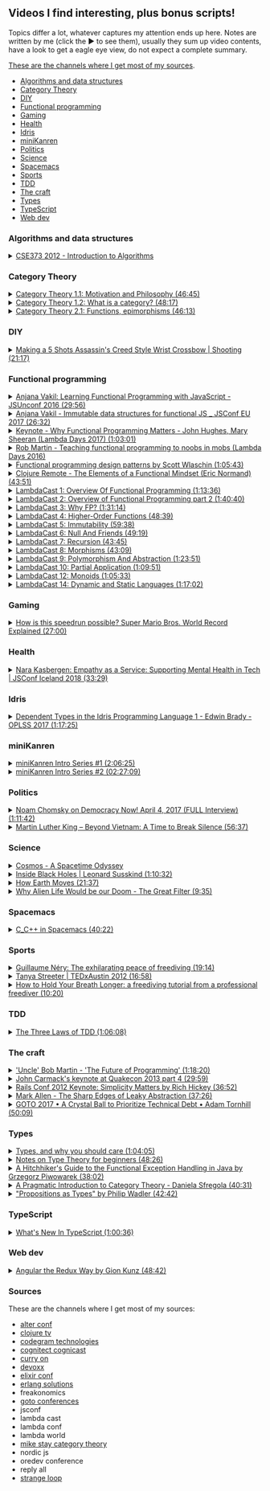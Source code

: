 ## Videos I find interesting, plus bonus scripts!

Topics differ a lot, whatever captures my attention ends up here. Notes are written by me (click the ▶ to see them),
usually they sum up video contents, have a look to get a eagle eye view, do not expect a complete summary.

[These are the channels where I get most of my sources](#sources).

 * [Algorithms and data structures](#algorithms-and-data-structures)
 * [Category Theory](#category-theory)
 * [DIY](#diy)
 * [Functional programming](#functional-programming)
 * [Gaming](#gaming)
 * [Health](#health)
 * [Idris](#idris)
 * [miniKanren](#minikanren)
 * [Politics](#politics)
 * [Science](#science)
 * [Spacemacs](#spacemacs)
 * [Sports](#sports)
 * [TDD](#tdd)
 * [The craft](#the-craft)
 * [Types](#types)
 * [TypeScript](#typescript)
 * [Web dev](#web-dev)

### Algorithms and data structures
<details>
<summary>
<a href="https://www.youtube.com/watch?v=ZFjhkohHdAA&list=PLOtl7M3yp-DV69F32zdK7YJcNXpTunF2b">CSE373 2012 - Introduction to Algorithms</a>
</summary>

This is a course held by prof Skiena, it's a regular university course so it's pretty long, I've liked it as it gave me
some background on the matter, "some" because it's not an area I find particularly interesting, but if you do this might
be worth. Oh, and prepare to hear lots of "oooook"s and "any questions"s.

All my notes here were taken on paper, before I created this repo.
</details>

### Category Theory
<details>
<summary>
<a href="https://www.youtube.com/watch?v=I8LbkfSSR58&list=PLbgaMIhjbmEnaH_LTkxLI7FMa2HsnawM_">Category Theory 1.1: Motivation and Philosophy (46:45)</a>
</summary>

If you want to deal with more complex problems you have to be able to chop the bigger problems into small problems, solve 
them separately and then combine the solution together: composability. And that's what this is all about.

Abstraction plus composability gives reusability.

Problems with OO are mutations and shared data, which mixed up has a name: data races.
 
Ideas could be expressed in this higher level language (category theory), and later translated into a lower level language.

Category theory is about reasoning about problems.
</details>

<details>
<summary>
<a href="https://www.youtube.com/watch?v=p54Hd7AmVFU&index=2&list=PLbgaMIhjbmEnaH_LTkxLI7FMa2HsnawM_">Category Theory 1.2: What is a category? (48:17)</a>
</summary>

Major tools in our arsenal:

 * abstraction
 
Get rid of the unnecessary details, "forget about assembly language".
Things that were different because of unnecessary details become identical, two 
biliard balls might be different under the microscope, but you can replace one for
another when you play.
 
 * composition

If you have an arrow from `a` to `b` (`f`) and from `b` to `c` (`g`), then there always must 
exist an arrow that goes from a to c (`g ∘ f`, which is read as "g after f").

Going from `a` to `b` using `f` and going from `b` to `c` using `g` is identical to going fom 
`a` to `c` using `g ∘ f`.

Composable means that the end of an arrow is the same as the start of another arrow. The 
composition of arrows contains information about a Category.

`h ∘ (g ∘ f) = (h ∘ g) ∘ f` which is associativity

 * identity

For every object there is always an arrow called identity that goes from the object to itself.
So an arrow `f` that goes from `a` to `b` composed with an arrow `idb` that goes from `b`
to `b` I will get back an `f`. 

![composition](img/category-theory-1.2-what-is-a-category.png)

Or in notation `idb ∘ f = f`

Composition and identity define Category Theory.

A Category consists of objects and arrows (morphisms). You could picture that as a graph. 

A morphism is something that goes from an object to another one. You have objects so that you 
could mark the start and end of an arrow. You could have 0 or more arrows between two objects,
in both directions and from an object to itself.

Types are your objects, functions are your morphisms.

Just by looking at the multiplication table of a set, at the morphisms, you can learn a lot 
with this data hiding technique that Category Theory offers. A set's interface is its 
collection of morphisms.
</details>

<details>
<summary>
<a href="https://www.youtube.com/watch?v=O2lZkr-aAqk&list=PLbgaMIhjbmEnaH_LTkxLI7FMa2HsnawM_&index=3">Category Theory 2.1: Functions, epimorphisms (46:13)</a>
</summary>

Composability and identity are the most important features of a category.

The most important example of a category that we use in programming, is the category
of types and functions. The model for types and functions is sets and functions
between sets.

A mathematical function between sets is total (defined for all arguments) and pure.

Functions have a direction. Multiple elements from the domain could become a single
element in the codomain, also called image.

![domain codomain](img/category-theory-2.1-domain-codomain.png)

The inverse cannot happen.

Given a function `f :: a -> b` is invertible if there is a function `g :: b -> a`, so that
`g ∘ f = id` (and also `f ∘ g = id`), where `id` (identity) is the original element. An 
invertible function is called isomorphism.

A function as something directional, a process that takes place in time, a function that
is not invertible is something that increases entropy: you can't unboil an egg. Abstraction:
I don't care from which point I came from, I am interested about the point in which I end up. 
For example the `isEven` function, I might get a `true`, but I don't know if I started from
`2` or `4`.

![abstraction](img/category-theory-2.1-abstraction.png)

An injective function does not collapse values into a value. If the image covers all the codomain
is called surjective. Injective and surjective makes an isomorphism.

In Category Theory people use Greek, not Latin, so:

 * injective -> monomorphism
 * surjective -> epimorphism
</details>


### DIY
<details>
<summary>
<a href="https://www.youtube.com/watch?v=jFBmYS0tME4">Making a 5 Shots Assassin's Creed Style Wrist Crossbow | Shooting (21:17)</a>
</summary>

I found the time lapse relaxing and full of little "ah-ha! that's how that's done!" moments.
</details>

### Functional programming
<details>
<summary>
<a href="https://www.youtube.com/watch?v=e-5obm1G_FY">Anjana Vakil: Learning Functional Programming with JavaScript - JSUnconf 2016 (29:56)</a>
</summary>

Anjana went to the [Recurse Center](https://www.recurse.com/) as me, this was already interesting enough to give her talk a go.
It's an introductory talk if you're approaching functional programming and want to know what it is about, with some examples
expecially on [map / reduce](https://youtu.be/e-5obm1G_FY?t=678) which instantly give you an idea.
Tough croud though, didn't really reacted in any way.
</details>

<details>
<summary>
<a href="https://www.youtube.com/watch?v=Wo0qiGPSV-s">Anjana Vakil - Immutable data structures for functional JS _ JSConf EU 2017 (26:32)</a>
</summary>

Because I've watched the previous one, and because she has the funny approach that reminds me so much of other
fellow Recurse Center alumni.
In half an hour or so she explains the theory behind immutable data structures.
Doesn't explain why though.
</details>

<details>
<summary>
<a href="https://www.youtube.com/watch?v=1qBHf8DrWR8">Keynote - Why Functional Programming Matters - John Hughes, Mary Sheeran (Lambda Days 2017) (1:03:01)</a>
</summary>

This is one of those talks that give you lots of resources to expand the subject.
They speak about how you should structure your code with functions intended as consumers and producers.
What I've missed is examples, code examples you could start from to apply the concepts expressed in the talk.

You could "summarise" it like so:

 * whole values
 * combining forms
 * simple laws
 * functions as representations

If you don't know what that means you're not alone, this is what I meant when I said that this talk gives
you lots of resources to expand your knowledge.
</details>

<details>
<summary>
<a href="https://www.youtube.com/watch?v=bmFKEewRRQg">Rob Martin - Teaching functional programming to noobs in mobs (Lambda Days 2016)</a>
</summary>

Hire juniors. They inspire seniors to work better, they get trained and they can learn more than seniors usually do.
Why learning functional programming? Because simplicity allows to:

 * reason about code
 * test code
 * prove our code
 * trust our code

Functional programming languages usually limit the power of the user, wink wink to Out Of The Tar Pit.
In functional programming our state is exposed, if it's too complex, it's there as a parameter, so it's much easier
to spot.
Do everything you can without side effects, don't mutate variables, don't handle state (your state should be just in
the tests), compose your functions, then, once you're done introduce side effects.
So our business logic almost never depends on other libraries, while our side effects logic almost exclusively libraries
so we don't have to run unit tests around them.
He also introduces the concept of mob programming.
I feel there's lots of wisdom pearls in how to manage a team.
</details>

<details>
<summary>
<a href="https://www.youtube.com/watch?v=E8I19uA-wGY">Functional programming design patterns by Scott Wlaschin (1:05:43)</a>
</summary>

Whirlwind tour at high speed of several concepts.

Functions are things, not really attached to classes or objets, take something in and send something out.

Composition everywhere.

Types are not classes, they're just set of inputs and outputs to functions. A name given to a set of values.

Strive for totality: for every input there's a valid output.
For example in a function that divides `12` by the given input you could do this in two ways to avoid division by zero, and the dilemma
of having to throw exception or not:

 * restrict the input with a type like `NonZeroInteger` that has all integers except `0`
 * extend the output to be optional (`Maybe` monad)

Parameterise all the things.

I *loved* what follows, I really did, he basically started with interfaces, explained how they're a bit bloated and proposed types as substitutes.

Function types are interfaces, if you add the Single Responsibility Principle (only one reason to change) and the Interface Segregation Principle
(don't contaminate interfaces with too many things) and you take that a bit to the extreme you get interfaces with just one function. But an interface
with a single function is just a funtion type, and any function that has the same signature is compatible with it, and you don't have to inherit anything,
it's automatic synce they share the signature!

Partial application, which is useful for dependency injection too allowing to bake in things like database connections.

Continuations, the Hollywood principle: don't call us we'll call you.
Let the caller decide what's going to happen, passing in functions for example to deal with the division by 0 from above.

How to combine a function that outputs two different types with one that accepts just one?
Bind all the things! (monadic bind)

Map allows you to stay in the world of options, so you could call functions on types that you're not sure what value they represent, think about
the result of an async call that returns a `Maybe`, most generic wrapped generic types have a `map`, use it! Functors are just mappable types.
</details>

<details>
<summary>
<a href="https://www.youtube.com/watch?v=9g5eWJ16Oeo">Clojure Remote - The Elements of a Functional Mindset (Eric Normand) (43:51)</a>
</summary>

"The purpose of abstraction is not to be vague, but to create a new semantic level in which one can be absolutely precise."

-- Edsger Dijkstra

You don't want to have side effects buried in the code, pull them out separating them calling the side effect function elsewhere and pass
the result.

Functions should not depend on internal structure of data, pull out a new function that knows how to access fields in the data structure.

Distinguish what you calculate and how you calculate that something, pull out the structure into one place.
</details>

<details>
<summary>
<a href="https://soundcloud.com/lambda-cast/1-overview-of-functional-programming">LambdaCast 1: Overview Of Functional Programming (1:13:36)</a>
</summary>

The panelists go through the basics of functional programming explaining how they apply to real problems using
building blocks offered the paradigm:

 * immutability
 * higher order functions
 * purity
 * functions as first class citizens
 * etc

I liked the general idea of having more experienced people on the podcast, along with people that just started looking
into functional programming, that helps a lot in cover those things that might be take as granted when they shouldn't.
</details>
<details>
<summary>
<a href="https://soundcloud.com/lambda-cast/2-overview-of-functional-programming-part-2">LambdaCast 2: Overview of Functional Programming part 2 (1:40:40)</a>
</summary>

In the first 30 minutes or so the panelists finish the topics of the previous episode.

A big part of the episode is about the ["Simple made easy"](https://www.youtube.com/watch?v=rI8tNMsozo0) talk from Rich Hickey,
and how that relates to functional programming, for examples not having to think about side effects, not dealing with changing parameters,
and so on. Pure functions, immutability, no side effects.

Distinction between side effects and effects.

Variables are such in a math sense.
</details>
<details>
<summary>
<a href="https://soundcloud.com/lambda-cast/3-why-fp">LambdaCast 3: Why FP? (1:31:14)</a>
</summary>

`null` presence considered a smell.

All functions are a single expression in Haskell and PureScript, so whatever you have in the body that's returned from the function,
and that's completely different from you have in other languages.

Typesystems as a benefit and a friend rather than something you have to please to have your code work.

Good function: isolated, doing one thing, testable. Impure functions should have a small as possible surface area.
</details>
<details>
<summary>
<a href="https://soundcloud.com/lambda-cast/4-higher-order-functions">LambdaCast 4: Higher-Order Functions (48:39)</a>
</summary>

I don't have much to say here, all previous 3 episodes covered concepts I'm kind of familiar with...
I didn't manage to extract much information.
</details>
<details>
<summary>
<a href="https://soundcloud.com/lambda-cast/episode-5-immutability">LambdaCast 5: Immutability (59:38)</a>
</summary>

Referential transparency and explanation.

Immutability as a solution to multi threaded problems (locking, shared resources, ...), `ref` in Clojure seems a good
approach to this problem.

[Shallow copies and deep copies](https://stackoverflow.com/questions/184710/what-is-the-difference-between-a-deep-copy-and-a-shallow-copy).

In immutable lists if you add elements to the head then you can keep on doing so without impacting
anyone else that have a reference to the previous elements of the list. This passage is at [37:20](https://soundcloud.com/lambda-cast/episode-5-immutability#t=37:20).

So instead of "what does it mean to update and delete" we have "what does it mean to create a new state", we go from one
state to the other.
</details>
<details>
<summary>
<a href="https://soundcloud.com/lambda-cast/6-null-and-friends">LambdaCast 6: Null And Friends (49:19)</a>
</summary>

Introduction of `Maybe`, along with `Either`, to solve the `null` problem. The latter could also help to replace exceptions or
chain stuff with lots of `andThen`s. It basically lifts types to a higher state in which they could be used without worrying
about them producing a `null`, because that's being taken care of.
</details>

<details>
<summary>
<a href="https://soundcloud.com/lambda-cast/7-recursion">LambdaCast 7: Recursion (43:45)</a>
</summary>

In a recursive approach you just pass new objects each time, as opposed to what happens with the mutation that happens
in a `for` loop for example.
One downside could be that if you're not careful you could blow up the stack pretty easily.
</details>

<details>
<summary>
<a href="https://soundcloud.com/lambda-cast/8-morphisms">LambdaCast 8: Morphisms (43:09)</a>
</summary>

Cathegory theory is the explanation of why and how math works. "Math of math".
A morhpism is a function that takes a type and gives back a type, all pure functions are morphisms

 * endomorphism is a function that takes a type `A` and returns a type `A`
 * isomorphism is a morphism that could be reversed, if you have `A` to `B` you could go back from `B` to `A`; it's more than
 just types, it's about the function inner structure, as some information could be loss when going in a direction. An example
 could going from a `Float` to an `Int`: you can't go back as you've lost some information
 * homomorphism does not change the struction of your thing
 * catamorphism goes from an algebra to another algebra, where an algebra is the set of operations you can do with your thing,
 an example is moving from logs to reports
</details>

<details>
<summary>
<a href="https://soundcloud.com/lambda-cast/9-polymorphism-and-abstraction">LambdaCast 9: Polymorphism And Abstraction (1:23:51)</a>
</summary>

Introducing [type parameters](https://www.reddit.com/r/haskellquestions/comments/60dlsv/type_parameters_in_haskell/).

Introducing the concept of [lenses](https://docs.racket-lang.org/lens/index.html).

"The more we know about the type, the less we know about the function; the less we know about the type, the more we know
about the function".

Let's say we have a `List Int -> Int`, what we can say about the function? Well, almost nothing, it can do a lot of things.
This is what I think they meant with the previous sentence. They go through a few different function signatures asking
"what can we tell about this function just by looking at the signature?", it's a powerful discussion that underlines
the importance of having parameters as types.

It's important to know that we know that when they say `f` of `a` `f` is not a function, it's a type; it's not `f(a)`.

If we were to throw immutability and purity away we couldn't think about functions the same way just by looking at the types,
just because we won't have the same constraints.

Parametric polymorphism and polymorphism in object oriented are two separate concepts.

Introduced the concept of functor, which they explained as something that you could `map` over. `f` is mappable is the same
as `f` is a functor.

Reusability of functions and polymoprhic types enable functions reuse, because the type is less specific.

"The purpose of abstraction is not to be vague, but to create a new semantic level in which one can be absolutely precise."

-- Edsger Dijkstra
</details>

<details>
<summary>
<a href="https://soundcloud.com/lambda-cast/10-partial-application">LambdaCast 10: Partial Application (1:09:51)</a>
</summary>

A function must be curried to be partially applied. In terms of parameter ordering you have what could configure the function
coming first, then in the last position you want the thing you will act upon, for example you could configure a function to
save an array to the database, the first parameter could be the connection, the second the query, and probably the last
will be the array.

In languages like Haskell you see a function declared as `add :: Integer -> Integer -> Integer`, one might read it as
"`add` is a function that takes two integers and return an integer", but what that actually means is "`add` is a function that
takes an integer that returns a function that takes an integer that returns an integer".

One could imagine a partially applied function as a screwdriver with a detachable head, so you have a function (the
 headless screwdriver) and then you have different heads you could attach to it (parameters) so it's configured for a specific
 task.

They then explain the difference between code that's dense and code that's complicated. Usually in FP you're doing multiple
things on one line, that's more dense for sure, but maybe not more complicated.
</details>

<details>
<summary>
<a href="https://soundcloud.com/lambda-cast/12-monoids">LambdaCast 12: Monoids (1:05:33)</a>
</summary>

A semi-group is a data type that has an operation that takes two elements of that type and merge them together to give back an
element of that type. That operation is called append.
This operation obeys the law of associativity, so `a` combined with `b` and then combined with `c` is the same as `a` combined
with `c` and then combined with `b`.
Associativity is of particular help if you need to deal with a huge list for example, because you could use divide et impera.

Integers under addition are a semigroup, integers under multiplication are a semigroup.

A monoid is a semigroup with an identity value for that data type. So for addition it's `0`, for multiplication is `1`. For arrays
it could be `[]`.

By knowing this terminology problems could be lifted in a new space where everyone speaking could bring problems from their area of
expertise into the discussion.

A function that takes an `Integer` and returns an `Integer` is also a monoid, it's composable.

In the monoid of functions that go from `a` to `a` the identity function is the identity value. It doesn't change the thing you're
composing with.
</details>

<details>
<summary>
<a href="https://soundcloud.com/lambda-cast/14-dynamic-and-static-languages">LambdaCast 14: Dynamic and Static Languages (1:17:02)</a>
</summary>

In statically typed languages the type lives on the variable, in dinamically typed languages the type lives on the value.

Benefits of dynamic languages: a team of developers from Naught Dog used hot reloading to speed up development time, writing
a game on the PS. So the emphasis is on shorter development cycles.

The faster iteration could be seen as checking things in the REPL, really fast, with immediate feedback. 

People tend to have [fewer data structures with lots of functions acting upon them](https://stackoverflow.com/questions/6016271/why-is-it-better-to-have-100-functions-operate-on-one-data-structure-than-10-fun#6160116).

Benefit of static languages: a strong type system allows you to think about the type that you're wrtiing and building up
with those, helps you add more and more functionality with the guarantee that the application still works as you progress.

You write types, lots of them, and the implementation is trivial in the end, because the amount of detail that has been added
is so great that actually the compiler can even write portions of the implementation for you (Idris does this).

About abstractions: for a function that `A -> A`, the only thing you can say it's that is the identity function because you 
don't know how to construct an `A` and without side effects and global state there's no place you could pull that knowledge
from. So types helps you by restricting the amount of things a function can do.

The compiler is there to help, it's not anymore something that you have to keep happy, you want to leverage the help the 
compiler gives you.

As a final thought one might say that the time spent in the REPL in dynamic languages is somewhat "lost"; on the contrary time
spent building types remains in the code.
</details>

### Gaming
<details>
<summary>
<a href="https://www.youtube.com/watch?v=_FQJEzJ_cQw">How is this speedrun possible? Super Mario Bros. World Record Explained (27:00)</a>
</summary>

Behind a world record speedrun there's more than just smashing on a controller, there's careful planning and knowledge
about how the game works almost at the code level. For example the current WR holder uses how the
 game stores the destination of where the pipes send Mario to its advantage [saving time](https://youtu.be/_FQJEzJ_cQw?t=342).
 
The explanation of [this part](https://youtu.be/_FQJEzJ_cQw?t=649) is incredible, tells you exactly how precise you have to be
not to lose a precious *frames*, and why. As I've understood it Mario the game has some optimisations that you exploit to 
move faster in time, looks to me that you can actually shrink space by jumping on the correct pixels.

[It's all about pixels](https://youtu.be/_FQJEzJ_cQw?t=1318) and when you're towards the end of a run, a pixel in difference
can ruin your whole run.
</details>

### Health
<details>
<summary>
<a href="https://www.youtube.com/watch?v=nRMJMRdquJA">Nara Kasbergen: Empathy as a Service: Supporting Mental Health in Tech | JSConf Iceland 2018 (33:29)</a>
</summary>

1 in 5 adults suffers from mental health issues. Not so many people talking about.

People affected by mental health issues often hears "I can't believe you're depressed when kids in Africa are starving". 
There's an answer for this: "Telling someone they can't be sad because others have it worse is like saying someone can't be
happy because others have it better".

A questionnaire used to gauge the situation had a question like 

 * "Do you think that discussing physical health with your employer would have bad consequences?"
 * "Do you think that discussing mental health with your employer would have bad consequences?"

Usually there are lots of no in the first and lots of yes in the second.

Being aware of mental helath is especially important if you're a remote worker, after the first couple of months of 
wonderful realisations, people find they're missing discussions with colleagues and all the social interactions that happen
in the workplace. Some things the employer could do to mitigate the problem include but should not be limited to:

 * paying for a month of coworking space, to see if the employee can benefit from that
 * have recurring meetings where everyone meets up

Decorating your workplace is a really helpful thing to do, it makes it more yours.

Empathy is the antidote to shame. From this comes the title of the topic: everyone should offer their empathy to others.
</details>


### Idris
<details>
<summary>
<a href="https://www.youtube.com/watch?v=zSsCLnLS1hg">Dependent Types in the Idris Programming Language 1 - Edwin Brady - OPLSS 2017 (1:17:25)</a>
</summary>

Edwin introduces the concept of Type Driven Development, which he also explains in
[Type Driven Development with Idris](https://www.manning.com/books/type-driven-development-with-idris); type define refine as opposed to
red green refactor.

One thing in common with Test Driven Development, it's about deciding what you're going to do before you do it.
Types are a mean by which you tell the machine "this is what we are going to work on together", it's a dialog with the machine.
Types are first class citizens as functions are in functional programming languages.

You define functions by recursively defined equations.

In type driven development you

 * write the type
 * add the definition
 * split case of the hole name

You coudl also search for a possibile implementation with the proper command.

"Just because you have types doesn't mean you can't add more tests, and you should add more tests."

Look at type holes for hints on how to proceed.

Build functions one bit at a time leveraging the compiler can help you with the types of your holes.

Lowercase letters in types are always implicitly bound.

As soon as you have something a bit hard to do, make another function to do that harder thing.
</details>


### miniKanren
<details>
<summary>
<a href="https://www.youtube.com/watch?v=a5p8DPbaokE">miniKanren Intro Series #1 (2:06:25)</a>
</summary>

I think it's safe to say that if you know a Lisp you could skip this first video.

miniKanren was originally written as an extension of Scheme, and allows for logic programming.

There's also [microKanren](https://github.com/jasonhemann/microKanren/blob/master/microKanren.scm) which is
a simplified version, 51 lines of Scheme!

The point is to have a very small language, built around 3 or 4 operations, much like Chess or Go, and from
there build new things and think about the system.

William then names the most used Lisp dialects, talks about the benefits of macros, and briefly explains the
history of Scheme and Racket.

What follows is an explanation of the basics that could be found in a Lisp dialect, and later in Scheme.

Meta circular interpreter, implementing Scheme in Scheme, is what we will do later on in this series.

`list?` is pronounced as "list-uh?".

One thing he pointed out is that you could have something like

```scheme
(cond
  [(= 1 0) 'a]
  [(= 0 0) 'b])
```

to highlight the clauses.
</details>

<details>
<summary>
<a href="https://www.youtube.com/watch?v=s8d8uhU-_SY">miniKanren Intro Series #2 (02:27:09)</a>
</summary>

If you went through [The Little Schemer](https://www.amazon.com/Little-Schemer-Daniel-P-Friedman/dp/0262560992) you're going to remember
some of the examples he makes.

Building up recursive functions following test cases is a helpful technique to help
yourself when your're stuck not really knowing how you're going to build up the
result, for example in `member` you could use

```scheme
(member 'x '()) ;; #f
(member 'x '(a x f x g)) ;; #t
(member 'foo '(a foo g)) ;; #t
```

and then build from there the base case (first line), the case in which you've found a thing you were looking
for (second line), and the recursive step or else (third line).
As William said earlier you could even pretend you have your function (whishful thinking) and then use
it to fill the gaps, only to go back later to actually code it, in the videos he names such functions as
`dans-member` if, for example, he was midway coding `member`; it's called `dans-` as in Dan's referring to
[Daniel Friedman](https://en.wikipedia.org/wiki/Daniel_P._Friedman).

He then talks about `map` and `filter`.

The discussion then changes to quotation, so:
 * quote `'`
 * quasiquote ``\`
 * unquote `,`
 * unquote-splicing `,@`

Another interesting point he makes is that

```scheme
(let ((x 7))
x)
```

is the same as

```scheme
((lambda (x) x)
  7)
```

Macros and `define-syntax` are next.

Small introduction to lambda calculus closes the video.
</details>

### Politics
<details>
<summary>
<a href="https://www.youtube.com/watch?v=AOz1-5do49o">Noam Chomsky on Democracy Now! April 4, 2017 (FULL Interview) (1:11:42)</a>
</summary>

I love how Chomsky talks about what he calls the two tiered system: Bannon-Trump team dominates the headlines,
so whatever they do that's what people look at, one crazy thing after the other make the headlines, and by the time
the new one arrived the old one is forgotten. And while this goes away things like the EPA slash could be safely
made behind the covers.

They proceed talking about Russia interfering with US elections, the Russian border, and North Korea tensions.

"Why are they developing nuclear weapons? It's a deterrent." North Korea will terminate its further development
of nuclear weapons, in return the US should stop threatening maneuvers on the border.
"If the US did decide to use force against North Korea, [...] Seul (confused) be wiped out by mass North Korean artillery".

Nort Korea was destroyed by the most intensive bombing in history, they flattened the country, leaving no targets left.
Then they attacked the dams, which is a war crime of course. [On the subject](https://en.wikipedia.org/wiki/Attack_on_the_Sui-ho_Dam)

Doomsday clock set at 2min 30sec.

Nuclear weapons and Global Warming both are questions of survival and should be the main focus of attention, every Republican candidate
through the election either denied or said we shouldn't do anything about it.

The Sanders achievement, usually "You can pretty well predict electoral outcomes simply by campaign funding alone", is remarkable
as it represents what could happen if just policies are presented, which meet the concerns of the population.

Trump is not going to bring back jobs, what happens then? Something has to be made to maintain control, so scape goating could be an option,
then an alledged terrorist attack, or a staged attack of minor kind. "It's very easy to terrify people".

Iran has very low military spending, even compared to the region standard (Saudi Arabia, Israel, ...) they want to deter attacks.
If they are developing nuclear weeapons is for their deterred strategy.
"Who's concerned about a deterred? Those who want to use force. [...] So yes Iran is the greatest threat to world peace".

Mortality is increasing amongst low and middle class working class middle aged white americans, that's something unknown in developed
society, it's something called Disease of Despair: there is no feeling of hope in the future or sense of dignity.
</details>

<details>
<summary>
<a href="http://kingencyclopedia.stanford.edu/encyclopedia/documentsentry/doc_beyond_vietnam/">Martin Luther King – Beyond Vietnam: A Time to Break Silence (56:37)</a>
</summary>

The audio player found at the above link seems to work only on Chrome.

"A time comes when silence is betrayal."

"For we are deeply in need of a new way beyond the darkness that seems so close around us", this is so in line with what's happening these days
(early September 2017) between North Korea and US (again).

"And I knew that America would never invest the necessary funds or energies in rehabilitation of its poor so long as adventures like
Vietnam continued to draw men and skills and money like some demonic, destructive suction tube. So I was increasingly compelled to see the war
as an enemy of the poor and to attack it as such." which is the same thing one asks themself when questioning Trump's actions these days, is being
so belligerant going to help Americans? Is being openly hostile towards people near US south border going to be any good in the long term?

"So we have been repeatedly faced with the cruel irony of watching Negro and white boys on TV screens as they kill and die together for a nation that has
been unable to seat them together in the same schools. So we watch them in brutal solidarity burning the huts of a poor village, but we realize that
they would hardly live on the same block in Chicago. I could not be silent in the face of such cruel manipulation of the poor."

"Those who make peaceful revolution impossible will make violent revolution inevitable." John F. Kennedy.

"One day we must come to see that the whole Jericho Road must be transformed so that men and women will not be constantly beaten and robbed as
they make their journey on life’s highway. True compassion is more than flinging a coin to a beggar. It comes to see than an edifice which produces
beggars needs restructuring".
</details>

### Science
<details>
<summary>
<a href="https://www.netflix.com/watch/80004601">Cosmos - A Spacetime Odyssey</a>
</summary>

From Neil Degrasse Tyson, I love the series. It's not fun-oriented but they keep it interesting at every episode. Also
Neil's voice is pretty calming.
</details>

<details>
<summary>
<a href="https://www.youtube.com/watch?v=yMRYZMv0jRE">Inside Black Holes | Leonard Susskind (1:10:32)</a>
</summary>

I am not sure why I watched this video, I think the title and the fact that it looked sciency prompted me to.
I didn't get most of it, but it's fascinating listening to someone talking about their craft.
It's particularly fascinating how he describes a black hole as seen by an external viewer, picturing it as
layers and layers of sediments consisting of things that got attracted and never made it past the even horizon; and also
how it takes a finite amount of time to fall through the horizon for an in flowing observer and an infinite amount of
time as seen by the outside.
There's lots of information near the horizon!
One of the things I probably misunderstood the most is that distant Hawking radiation could be a description of the interior
of a black hole, which sounds amazing.
</details>

<details>
<summary>
<a href="https://www.youtube.com/watch?v=IJhgZBn-LHg">How Earth Moves (21:37)</a>
</summary>

Micheal (VSauce) explains the difference between a sidereal day and a solar day; this video is packed of information but a few
interesting things are clear without turning to Wikipedia, for example that the Earth follows an elliptical orbit around the Sun.
A clear explanation of seasons and leap day could be found in the video, but it's really the introduction of the Gregorian calendar
that seemed really interesting.
Phenomenal closing though about "THE ride of your life".
</details>

<details>
<summary>
<a href="https://www.youtube.com/watch?v=UjtOGPJ0URM">Why Alien Life Would be our Doom - The Great Filter (9:35)</a>
</summary>

Where they explain why it would be bad for us to discover ruins of a civilization on Mars.

They also offer a few answers on the [Fermi paradox](https://en.wikipedia.org/wiki/Fermi_paradox).
</details>


### Spacemacs
<details>
<summary>
<a href="https://www.youtube.com/watch?v=OjbkCEkboA8">C_C++ in Spacemacs (40:22)</a>
</summary>

I watched this video because I want to understand what the start of the art is when coding C++ in Spacemacs.

The tip to use C-u to speed up compile time looks great.

Indentation wise he speaks about cstyles, `C-c ,` asks for a style. He goes a lot talking about indentation, since
the team I'm in has its own, or I'm not sure which major one they adhere to, I just moved fast through this section.

For autocompletion there's clang, the de facto standard, which could easily be enabled in Spacemacs.

He skipped debugging and ctags, which I would've loved to hear about though.

NOTES FOR SELF:
 * command to compile
 * with c-u you can have more processes to compile, maybe use that to speed up compile time?
 * autocompletion is not working in your conf, check it
</details>

### Sports

<details>
<summary>
<a href="https://www.youtube.com/watch?v=IDbmG5KFnqc">Guillaume Néry: The exhilarating peace of freediving (19:14)</a>
</summary>

A poetic view of what both body and mind experience during a freedive towards 123 meters below the surface.
Give a few insights on how a freediver prepares for the descent and what they experience during it.

[Also.](https://www.youtube.com/watch?v=yzh0woiH7Jw)
</details>

<details>
<summary>
<a href="https://www.youtube.com/watch?v=odIXWv1m2a8">Tanya Streeter | TEDxAustin 2012 (16:58)</a>
</summary>
 
I was fascinated by the previous one and impressed by the story of [Audrey Mestre](https://en.wikipedia.org/wiki/Audrey_Mestre)
I got to know after that, where Tanya appears briefly, so here I am with another video about the same sport.

She speaks how she beat women, and men, in this discipline.
The dive takes 3:30 minutes to 4:00 minutes.
She speaks about the "packing" technique, and how this led her to black out.
Narcosis still affects freedivers because of the rapid rate of descent and the extreme depths they go to.

She then speaks about what happened with her daughter being born.

Then moves on talking about plastic and the sea, and about giving back to it. Referencing a film called "Plastic Ocean".
</details>

<details>
<summary>
<a href="https://www.youtube.com/watch?v=eXBZUee4EpY">How to Hold Your Breath Longer: a freediving tutorial from a professional freediver (10:20)</a>
</summary>
 
Tips on how to hold your breath and getting good at it, introduces training tables (CO2 tables or O2 tables).
Also explains how to get started towards the end of the video.
</details>

### TDD
<details>
<summary>
<a href="https://www.youtube.com/watch?v=AoIfc5NwRks">The Three Laws of TDD (1:06:08)</a>
</summary>

It's an introduction to TDD, with some theory and some examples on how to use it.

 * You are not allowed to write any production code unless it is to make a failing unit test pass

Which means you have to write the test first.

 * You are not allowed to write any any more of a unit test than is sufficient to fail; ad compilation failures are failures
 * You are not allowed to write any any more production code than is sufficient to pass the one failing unit test

Unit tests as examples of how your code works.
If you write the tests first it's impossible to write a function that's hard to test, functions are written to be easy to test.
The goal of TDD is to create a test suite such that when it passes you can deploy.
A reliable test suite that passes allows you to make decisions.

TDD is a way to incrementally derive solutions to problems.
</details>

### The craft
<details>
<summary>
<a href="https://www.youtube.com/watch?v=ecIWPzGEbFc">'Uncle' Bob Martin - 'The Future of Programming' (1:18:20)</a>
</summary>

"Why is it that we programmers are never happy with our language?"
"Why is it that our industry is so incredibly male dominated?"

Number of developers doubles every 5 years, and there are not enough experienced people
to teach the new generations, this is because a great portion of the total is composed by young developers.
So it looks like we are doomed to repeat our errors over and over.

Bob Martin lived 22 orders of magnitude of growth in the hardware.
Software hasn't changed that much: you would recognise the code that Alan Turing wrote in the ACE machine,
you wouldn't like it, but you would recognise it.
You could bring a PDP8 programmer into the present and put them in front of Intellij to code Java.
Our advancement since 1945 is almost entirely about what not to do than what to do:

 * structured programming: don't use unrestrained GOTO
 * functional programming: don't use assignment
 * object programming: don't use pointers to functions

The last 15-20 minutes are particularly interesting, where Bob Martin explains how "we kill people"
and how "we rule the world", and what we could do to limit problems.
</details>

<details>
<summary>
<a href="https://www.youtube.com/watch?v=1PhArSujR_A">John Carmack's keynote at Quakecon 2013 part 4 (29:59)</a>
</summary>

John Carmack talks about a few concepts, particularly interesting for me were

 * functional programming - functional style allows for self contained code, because it's all about passing something
 in and getting something out, the advanteges of writing code in pure form are a big win especially in the long term
 * Haskell - brutal purity of Haskell [...] multi paradigm as if its a good thing, but it means you could always
do the bad thing if you feel you really need to, and programmers are extremely bad at doing sort of the time
scale integration of the cost of doing something that they know is negative [...] how many times this little bad thing is going
to affect them
 * Lisp
 * Scheme
 * strong and weak typing - everything that's syntactically legal, and the compiler will accept, will eventually
 wind up in your code base and that's why static typing is so valuable because it cuts down on what can make it past
</details>

<details>
<summary>
<a href="https://www.youtube.com/watch?v=rI8tNMsozo0">Rails Conf 2012 Keynote: Simplicity Matters by Rich Hickey (36:52)</a>
</summary>

Simple - one fold / braid
Complex - combine together many things / braid them together
Easy - to lie near, at hand

Simple is about interleaving not cardinality: not one thing (ex interfaces with one function) but one role / task / concept / dimension.

Elephant of complexity represents the difficulty in maintaining your code.

Simplicity buys you opportunities, it dominates all other factors.
Once your project reaches a certain size the complexity elephant dominates all other techniques you might be using, tests, agile, nothing
will help you pushing the elephant away.

Pursuing simplicity is about pursuing opportunity.

Examples of simplicity in context:

 • order should not matter
 • information is simple, don't put stuff around those, hashmaps are fine
 • take approaches from sub systems architecture and use them into code

Simplicity is a choice.
Requires vigilance, sensibilities, and care. "Did we entangle anything yesterday？ Did we complect anything yesterday?".
</details>

<details>
<summary>
<a href="https://www.youtube.com/watch?v=2UJ5t2116lI">Mark Allen - The Sharp Edges of Leaky Abstraction (37:26)</a>
</summary>

[The Law of Leaky Abstractions](https://www.joelonsoftware.com/2002/11/11/the-law-of-leaky-abstractions/) by Joel Spolsky
mentioned in the video.

When is an abstraction leaking? What does it mean?

> Exposing internals.

> An example: a specification which is short and understandable but doesn't completely describe the behaviour of
> the software, and then you have a more complex one which "in this particular case it doesn't work like that", you have to
> do extra things to fix it up.
> When you have these two, and you want the simplest one but the second one is the one that's implemented that's the leak.

[Here's the moment in the video where this is explained](https://youtu.be/2UJ5t2116lI?t=615).

What things cause us to create leaky abstractions?
</details>

<details>
<summary>
<a href="https://www.youtube.com/watch?v=SdUewLCHWvU">GOTO 2017 • A Crystal Ball to Prioritize Technical Debt • Adam Tornhill (50:09)</a>
</summary>
 
Basically this talk gives you the tools necessary to answer the "Should I address technical debt? If so, where?".

Adam proposes a way to decide when and where to tackle technical debt. He talks about how git, thanks to its informations about
code changes over time, can point the developer to where an action is mostly needed.

[Here](https://www.youtube.com/watch?v=SdUewLCHWvU&feature=youtu.be&t=612) he shows an interesting pattern shared by three
radically different codebases.

He then speaks about [normalization of deviance](https://en.wikipedia.org/wiki/Normalization_%28sociology%29), or how people come
to accept what they experience in their every day lives.
</details>

### Types

<details>
<summary>
<a href="https://www.youtube.com/watch?v=yVuEPwNuCHw">Types, and why you should care (1:04:05)</a>
</summary>
 
 Speaker is [Yaron Minsky](https://github.com/yminsky), the one who brought OCaml into Jane Street.
 
 * values - data that flows around in your program
 * variables - a name that points to a value
 * expressions - a collection of syntax that has some meaning
 * types - cathegorisation system for values, grouping related values together
 
In untyped languages values have types, while in typed language values variables expressions have types.

```JS
var x = 5; // value has a type in JavaScript 
```

```Java
int x = 5; // variable and value have a type in Java
```

Statically typed languages, the code that you wrote (the text) has a meaning associated.

Types help communicating intentions and in detecting errors.

There's also [a discussion on HN](https://news.ycombinator.com/item?id=16622684) about this.
</details>

<details>
<summary>
<a href="https://www.youtube.com/watch?v=AJ-yQEfvdVc">Notes on Type Theory for beginners (48:26)</a>
</summary>
 
"What is a type system?"
 
In all la guages we have 
 * Data
 * Operations
Not all available operations make sense to all kinds of data. "If you use incompatible pieces of data for your operations 
you will get a representation error".

"Programming languages use a type system to look at a program and determine if a representation error will happen or not".

What strategies could we use to handle those representation errors?

Well you could:

 * perform a type check before running the code - Java - Strong
 * have unpredictable error set and implicit conversions - JavaScript - Weak
 * tag code and try to infer if the behaviour will be correct or not - Static
 * generate code to keep track of the data - Python - Dynamic


</details>

<details>
<summary>
<a href="https://www.youtube.com/watch?v=919dHYHldkc">A Hitchhiker's Guide to the Functional Exception Handling in Java by Grzegorz Piwowarek (38:02)</a>
</summary>

Exception handling like a goto statement, unexpected exit point.

Go for example doesn't throw exceptions, it returns them, because you can actually returns more than one result from a 
function.

One should construct a type safety stronghold, and from there to rule over everything!

Instead of doing

`List<Url> getSearchResults(String searchString) throws IOException { ... }`

one might want to do

`Try<List<Url>> getSearchResults(String searchString) { ... }`

and then

```
getSearchResults("foo")
  .map(...)
  .filter(...)
  .onFailure(ex -> LOG.info("..."))
  .recoverWith(...)
  .getOrElse(( -> 42);
```

[This is the "Try" library he showed](https://www.scala-lang.org/api/current/scala/util/Try.html).

He proposes the use of `Either` type instead of throwing exceptions, which is a type that could have one or another value
but not both. He then speaks about [projections](http://danielwestheide.com/blog/2013/01/02/the-neophytes-guide-to-scala-part-7-the-either-type.html) to be used with `Either`; so in the end we would have

```
Either<FetchError, List<URL>> getSearchResults(String searchString) { ... }

// and then use it like...

result.right() // right projection
  .filter(...)
  .map(...)
  .getOrElse(Collections::emptyList);
  
// ...or...

result.left() // left projection if you're interested in the error
  .map(FetchError::getMsg)
  .forEach(System.out::println)
```

Use exceptions when you don't expect people to recover from them, so for exceptional situations!

"To Try or not to Try, there is no throws" -- Yoda
</details>

<details>
<summary>
<a href="https://www.youtube.com/watch?v=MvQxNm5gn8g">A Pragmatic Introduction to Category Theory - Daniela Sfregola (40:31)</a>
</summary>

A category is two objects and an arrow that connects them, objects could be anything. Objects are types and 
arrows are functions.

You have three properties that come up often:

 * composition
 * identity 
 * associativity

She talks about monoid, which has a way to compose two things of its type and produce a thing of the same type and knows 
that the identity for that type is.

Functors as boxes that can unwrap what they contain.

Combining two boxes into one gives you an applicative, every applicative is also a functor.

Fusing two boxes together is a monad.

The take away from the talk seems to be: forget about the details, category theory is about how things compose.
</details>

<details>
<summary>
<a href="https://www.youtube.com/watch?v=IOiZatlZtGU">"Propositions as Types" by Philip Wadler (42:42)</a>
</summary>

Computer is a person following a sequence of instructios

He makes the example of three notable scientists (Hilbert, Gödel, Turing), then asks 
"Is mathematics invented or discovered?", given that those three arrived to the same 
conclusions to the "decision problem" independently one could argue that it's discovered.

Propositions as types: Propositions in logic -> types in a programming language<br />
Proofs in logic -> programs in programming language<br />
Simplifications of proofs -> evaluation of programs

Curry-Howard correspondence

  * propositions as types
  * proofs as programs
  * normalisation of proofs as evaluation of programs

Dependent types are at the core of languages used to represent proofs.

"Most of you use programming languages that are invented. And you can tell!

[laughter]

So my invitation to you is to use programming languages that are discovered."

He really puts an emphasis on following things that are discovered rather than invented.
</details>

### TypeScript

<details>
<summary>
<a href="https://www.youtube.com/watch?v=0ChtcZmb3dI">What's New In TypeScript (1:00:36)</a>
</summary>

`.d.ts` files are called declaration files.
 
 TypeScript targets EcmaScript 5. So for example arrow functions are compiled into regular functions. But it's a
 configuration setting that could be changed int tsconfig.json.
 
 Exhaustiveness checking is introduced later on after some examples where he discusses a possible functional
 approach to the usual `Shape`, `Rectangle`, `Circle`, `Square` OOP scenario.
 
 Documentation pops automatically up when including a library and having its declaration files with type definitions.
</details>

### Web dev

<details>
<summary>
<a href="https://www.youtube.com/watch?v=FPHVZlpxInw">Angular the Redux Way by Gion Kunz (48:42)</a>
</summary>

State is your enemy.

Persistent state - storage, db, cookies, session
Transiente state - url state, ui state

Flux data architecture: Action (dispatched from the view) -> Dispatcher -> Store ->
View -> Action. It's a very controlled way on how to manage your data, it's 
unidirectional. Redux is an implementation of Flux.

Flux

 * centralised state
 * unidirectional
 * reducers are pure functions, state transitions can be reproducers at any time
 * simple to reason about
 
To deal with async calls one could use ngrx effects.

Common state patterns:

 * async operations with error handling - `loadSuccessAction`, `loadFailedAction` which
 are reducers handled like events
 * optimistic update
 * load more button / infinite scrolling
 * process steps / state machine - easily handle that in the reducer
</details>

### Sources

These are the channels where I get most of my sources:

 * [alter conf](https://www.youtube.com/channel/UC4Av66gi0KiboNzqJy5rAPQ)
 * [clojure tv](https://www.youtube.com/user/ClojureTV/videos)
 * [codegram technologies](https://www.youtube.com/channel/UCwoOpKfkyCQHW562hXXQAGg/videos)
 * [cognitect cognicast](http://blog.cognitect.com/cognicast)
 * [curry on](https://www.youtube.com/channel/UC-WICcSW1k3HsScuXxDrp0w/videos)
 * [devoxx](https://www.youtube.com/channel/UCCBVCTuk6uJrN3iFV_3vurg/videos)
 * [elixir conf](https://www.youtube.com/channel/UC0l2QTnO1P2iph-86HHilMQ/videos)
 * [erlang solutions](https://www.youtube.com/user/ErlangSolutions/videos)
 * freakonomics
 * [goto conferences](https://www.youtube.com/user/GotoConferences/videos)
 * jsconf 
 * lambda cast
 * lambda conf
 * lambda world
 * [mike stay category theory](https://www.youtube.com/watch?v=-FkgOHvNAU8&list=PLwuUlC2HlHGe7vmItFmrdBLn6p0AS8ALX)
 * nordic js
 * oredev conference
 * reply all
 * [strange loop](https://www.youtube.com/channel/UC_QIfHvN9auy2CoOdSfMWDw/videos)
